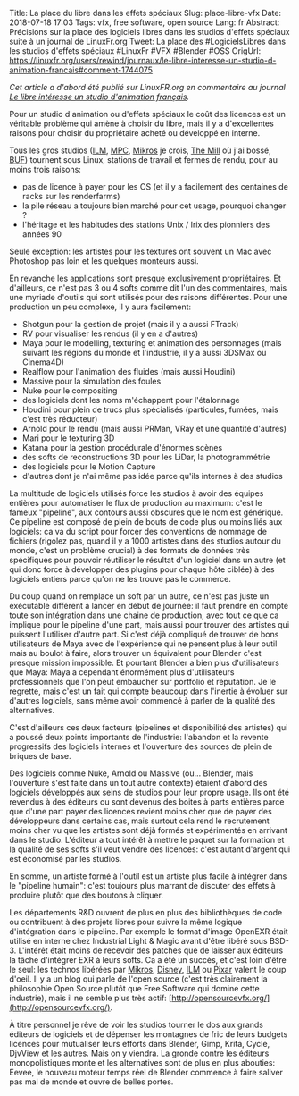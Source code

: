 Title: La place du libre dans les effets spéciaux
Slug: place-libre-vfx
Date: 2018-07-18 17:03
Tags: vfx, free software, open source
Lang: fr
Abstract: Précisions sur la place des logiciels libres dans les studios d'effets spéciaux suite à un journal de LinuxFr.org
Tweet: La place des #LogicielsLibres dans les studios d'effets spéciaux #LinuxFr #VFX #Blender #OSS
OrigUrl: https://linuxfr.org/users/rewind/journaux/le-libre-interesse-un-studio-d-animation-francais#comment-1744075

*Cet article a d'abord été publié sur LinuxFR.org en commentaire au journal [Le libre intéresse un studio d'animation français](https://linuxfr.org/users/rewind/journaux/le-libre-interesse-un-studio-d-animation-francais#comment-1744075).*

Pour un studio d'animation ou d'effets spéciaux le coût des licences est un véritable problème qui amène à choisir du libre, mais il y a d'excellentes raisons pour choisir du propriétaire acheté ou développé en interne.

Tous les gros studios ([ILM](https://www.ilm.com/), [MPC](https://moving-picture.com/), [Mikros](http://www.mikrosimage.com/) je crois, [The Mill](http://www.themill.com/) où j'ai bossé, [BUF](https://buf.com/)) tournent sous Linux, stations de travail et fermes de rendu, pour au moins trois raisons:
- pas de licence à payer pour les OS (et il y a facilement des centaines de racks sur les renderfarms)
- la pile réseau a toujours bien marché pour cet usage, pourquoi changer ?
- l'héritage et les habitudes des stations Unix / Irix des pionniers des années 90

Seule exception: les artistes pour les textures ont souvent un Mac avec Photoshop pas loin et les quelques monteurs aussi.

En revanche les applications sont presque exclusivement propriétaires. Et d'ailleurs, ce n'est pas 3 ou 4 softs comme dit l'un des commentaires, mais une myriade d'outils qui sont utilisés pour des raisons différentes. Pour une production un peu complexe, il y aura facilement:
- Shotgun pour la gestion de projet (mais il y a aussi FTrack)
- RV pour visualiser les rendus (il y en a d'autres)
- Maya pour le modelling, texturing et animation des personnages (mais suivant les régions du monde et l'industrie, il y a aussi 3DSMax ou Cinema4D)
- Realflow pour l'animation des fluides (mais aussi Houdini)
- Massive pour la simulation des foules
- Nuke pour le compositing
- des logiciels dont les noms m'échappent pour l'étalonnage
- Houdini pour plein de trucs plus spécialisés (particules, fumées, mais c'est très réducteur)
- Arnold pour le rendu (mais aussi PRMan, VRay et une quantité d'autres)
- Mari pour le texturing 3D
- Katana pour la gestion procédurale d'énormes scènes
- des softs de reconstructions 3D pour les LiDar, la photogrammétrie
- des logiciels pour le Motion Capture
- d'autres dont je n'ai même pas idée parce qu'ils internes à des studios

La multitude de logiciels utilisés force les studios à avoir des équipes entières pour automatiser le flux de production au maximum: c'est le fameux "pipeline", aux contours aussi obscures que le nom est générique. Ce pipeline est composé de plein de bouts de code plus ou moins liés aux logiciels: ca va du script pour forcer des conventions de nommage de fichiers (rigolez pas, quand il y a 1000 artistes dans des studios autour du monde, c'est un problème crucial) à des formats de données très spécifiques pour pouvoir réutiliser le résultat d'un logiciel dans un autre (et qui donc force à développer des plugins pour chaque hôte ciblée) à des logiciels entiers parce qu'on ne les trouve pas le commerce.

Du coup quand on remplace un soft par un autre, ce n'est pas juste un exécutable différent à lancer en début de journée: il faut prendre en compte toute son intégration dans une chaine de production, avec tout ce que ca implique pour le pipeline d'une part, mais aussi pour trouver des artistes qui puissent l'utiliser d'autre part. Si c'est déjà compliqué de trouver de bons utilisateurs de Maya avec de l'expérience qui ne pensent plus à leur outil mais au boulot à faire, alors trouver un équivalent pour Blender c'est presque mission impossible. Et pourtant Blender a bien plus d'utilisateurs que Maya: Maya a cependant énormément plus d'utilisateurs professionnels que l'on peut embaucher sur portfolio et réputation. Je le regrette, mais c'est un fait qui compte beaucoup dans l'inertie à évoluer sur d'autres logiciels, sans même avoir commencé à parler de la qualité des alternatives.

C'est d'ailleurs ces deux facteurs (pipelines et disponibilité des artistes) qui a poussé deux points importants de l'industrie: l'abandon et la revente progressifs des logiciels internes et l'ouverture des sources de plein de briques de base.

Des logiciels comme Nuke, Arnold ou Massive (ou… Blender, mais l'ouverture s'est faite dans un tout autre contexte) étaient d'abord des logiciels développés aux seins de studios pour leur propre usage. Ils ont été revendus à des éditeurs ou sont devenus des boites à parts entières parce que d'une part payer des licences revient moins cher que de payer des développeurs dans certains cas, mais surtout cela rend le recrutement moins cher vu que les artistes sont déjà formés et expérimentés en arrivant dans le studio. L'éditeur a tout intérêt à mettre le paquet sur la formation et la qualité de ses softs s'il veut vendre des licences: c'est autant d'argent qui est économisé par les studios.

En somme, un artiste formé à l'outil est un artiste plus facile à intégrer dans le "pipeline humain": c'est toujours plus marrant de discuter des effets à produire plutôt que des boutons à cliquer.

Les départements R&D ouvrent de plus en plus des bibliothèques de code ou contribuent à des projets libres pour suivre la même logique d'intégration dans le pipeline. Par exemple le format d'image OpenEXR était utilisé en interne chez Industrial Light & Magic avant d'être libéré sous BSD-3. L'intérêt était moins de recevoir des patches que de laisser aux éditeurs la tâche d'intégrer EXR à leurs softs. Ca a été un succès, et c'est loin d'être le seul: les technos libérées par [Mikros](http://opensource.mikrosimage.eu/), [Disney](https://disney.github.io/), [ILM](https://www.ilm.com/hatsrabbits/materialx-released/) ou [Pixar](http://graphics.pixar.com/) valent le coup d'oeil. Il y a un blog qui parle de l'open source (c'est très clairement la philosophie Open Source plutôt que Free Software qui domine cette industrie), mais il ne semble plus très actif: [http://opensourcevfx.org/](http://opensourcevfx.org/).

À titre personnel je rêve de voir les studios tourner le dos aux grands éditeurs de logiciels et de dépenser les montagnes de fric de leurs budgets licences pour mutualiser leurs efforts dans Blender, Gimp, Krita, Cycle, DjvView et les autres. Mais on y viendra. La gronde contre les éditeurs monopolistiques monte et les alternatives sont de plus en plus abouties: Eevee, le nouveau moteur temps réel de Blender commence à faire saliver pas mal de monde et ouvre de belles portes.
